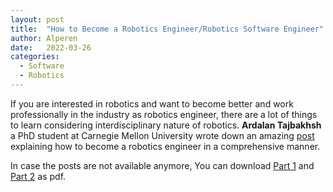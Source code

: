 ```yaml
---
layout: post
title:  "How to Become a Robotics Engineer/Robotics Software Engineer"
author: Alperen
date:   2022-03-26
categories:
  - Software
  - Robotics
---
```


If you are interested in robotics and want to become better and work professionally in the industry as robotics engineer, there are a lot of things to learn considering interdisciplinary nature of robotics. **Ardalan Tajbakhsh** a PhD student at Carnegie Mellon University wrote down an amazing [post](https://medium.com/@ardalantj/how-to-become-a-robotics-engineer-d7a9678fc1f8) explaining how to become a robotics engineer in a comprehensive manner.

In case the posts are not available anymore, You can download [Part 1](/docs/become-robotics-engineer/How-To-Become-a-Robotics-Engineer_(Part1_2)_by_Ardalan_Tajbakhsh_Jan,2022_Medium.pdf) and [Part 2](/docs/become-robotics-engineer/How-To-Become-a-Robotics-Engineer_(Part2_2)_by_Ardalan_Tajbakhsh_Jan,2022_Medium.pdf) as pdf.
